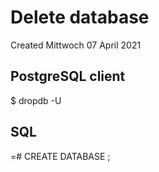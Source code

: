 # Delete database
Created Mittwoch 07 April 2021

PostgreSQL client
-----------------
$ dropdb -U <SQL superuser> <Database name>

SQL
---
<SQL DB>=# CREATE DATABASE <DB name>;

